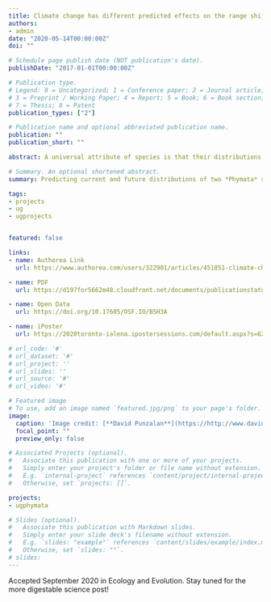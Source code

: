```yaml
---
title: Climate change has different predicted effects on the range shifts of two hybridising ambush bug (Phymata) species
authors:
- admin
date: "2020-05-14T00:00:00Z"
doi: ""

# Schedule page publish date (NOT publication's date).
publishDate: "2017-01-01T00:00:00Z"

# Publication type.
# Legend: 0 = Uncategorized; 1 = Conference paper; 2 = Journal article;
# 3 = Preprint / Working Paper; 4 = Report; 5 = Book; 6 = Book section;
# 7 = Thesis; 8 = Patent
publication_types: ["2"]

# Publication name and optional abbreviated publication name.
publication: ""
publication_short: ""

abstract: A universal attribute of species is that their distributions are limited by numerous factors that may be difficult to quantify. Furthermore, climate change-induced range shifts have been reported in many taxa, and understanding the implications of these shifts remains a priority and a challenge. One approach is to employ species distribution models which correlates species presence data with a set of predictor variables. Here, we use `MAXENT` to predict current suitable habitat and to project future distributions of two closely related *Phymata* species in light of anthropogenic climate change. Using species occurrence data from museum databases and environmental data from WorldClim, we identified environmental variables maintaining the distribution of *Phymata americana* and *Phymata pennsylvanica*, and created binary suitability maps of current distributions for both species on ArcMap. We then predicted future distributions using the same environmental variables under different Representative Concentration Pathways (RCP), created binary suitability maps for future distributions, and calculated the degree of overlap between the two species. We found that the strongest predictor to *P. americana* ranges was precipitation seasonality, while precipitation of the driest quarter and mean temperature of the coldest quarter were strong predictors of *P. pennsylvanica* ranges. Future ranges for *P. americana* are predicted to increase northwestward and southward at higher CO2 concentrations. Suitable ranges for *P. pennsylvanica* are initially predicted to increase, but eventually decrease with slight fluctuations around range edges. There is an increase in overlapping ranges in all future predictions. These differences in optima provide evidence for different environmental requirements for *P. americana* and *P. pennsylvanica*, accounting for their distinct ranges. Because these species are ecologically similar and can hybridize, climate change has potentially important eco-evolutionary ramifications. Overall our results are consistent with effects of climate change that is highly variable across species, geographic regions and over time.

# Summary. An optional shortened abstract.
summary: Predicting current and future distributions of two *Phymata* species in North America using `Maxent`.

tags:
- projects
- ug
- ugprojects


featured: false

links:
- name: Authorea Link
  url: https://www.authorea.com/users/322901/articles/451851-climate-change-has-different-predicted-effects-on-the-range-shifts-of-two-hybridising-ambush-bug-phymata-species

- name: PDF
  url: https://d197for5662m48.cloudfront.net/documents/publicationstatus/36653/preprint_pdf/52a38d9c9e27725efa5aae1c53c858af.pdf

- name: Open Data
  url: https://doi.org/10.17605/OSF.IO/B5H3A

- name: iPoster
  url: https://2020toronto-ialena.ipostersessions.com/default.aspx?s=62-71-43-36-EE-35-05-B9-DB-A8-AC-79-F4-6E-2B-8B&guestview=true

# url_code: '#'
# url_dataset: '#'
# url_project: ''
# url_slides: ''
# url_source: '#'
# url_video: '#'

# Featured image
# To use, add an image named `featured.jpg/png` to your page's folder. 
image:
  caption: 'Image credit: [**David Punzalan**](https://http://www.davidpunzalan.com/)'
  focal_point: ""
  preview_only: false

# Associated Projects (optional).
#   Associate this publication with one or more of your projects.
#   Simply enter your project's folder or file name without extension.
#   E.g. `internal-project` references `content/project/internal-project/index.md`.
#   Otherwise, set `projects: []`.

projects:
- ugphymata

# Slides (optional).
#   Associate this publication with Markdown slides.
#   Simply enter your slide deck's filename without extension.
#   E.g. `slides: "example"` references `content/slides/example/index.md`.
#   Otherwise, set `slides: ""`.
# slides:
---
```


Accepted September 2020 in Ecology and Evolution. Stay tuned for the more digestable science post!
